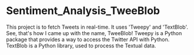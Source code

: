 # Sentiment_Analysis_TweeBlob
This project is to fetch Tweets in real-time.
It uses 'Tweepy' and 'TextBlob'.
See, that's how I came up with the name, TweeBlob!
Tweepy is a Python package that provides a way to access the Twitter API with Python.
TextBlob is a Python library, used to process the Textual data.

